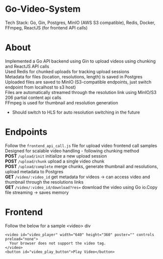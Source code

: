 # Go-Video-System
Tech Stack: Go, Gin, Postgres, MinIO (AWS S3 compatible), Redis, Docker, FFmpeg, ReactJS (for frontend API calls)

# About
Implemented a Go API backend using Gin to upload videos using chunking and ReactJS API calls <br/>
Used Redis for chunked uploads for tracking upload sessions <br/>
Metadata for files (location, resolutions, length) is saved in Postgres <br/>
Uploaded files are saved to MinIO (S3-compatible endpoints, just switch endpoint from localhost to s3 host) <br/>
Files are automatically streamed through the resolution link using MinIO/S3 206 partial content api calls <br/>
FFmpeg is used for thumbnail and resolution generation 
- Should switch to HLS for auto resolution switching in the future 

# Endpoints
Follow the `frontend_api_call.js` file for upload video frontend call samples <br/>
Designed for scalable video handling - following chunking method <br/> 
**POST** `/upload/init` initialize a new upload session <br/>
**POST** `/upload/chunk` upload a single video chunk <br/>
**POST** `/upload/complete` merge chunks, generate thumbnail and resolutions, upload metadata to Postgres <br/>
**GET** `/video/:video_id` get metadata for videos -> can access video and thumbnail through the resolutions links <br/>
**GET** `/video/:video_id/download?res=` download the video using Go io.Copy file streaming -> saves memory <br/>

# Frontend
Follow the below for a sample \<video\> div <br/>
```
<video id="video_player" width="640" height="360" poster="" controls preload="none">
  Your browser does not support the video tag.
</video>
<button id="video_play_button">Play Video</button>
```

